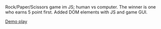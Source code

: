 Rock/Paper/Scissors game im JS; human vs computer.  The winner is one who earns 5 point first. Added DOM elements with JS and game GUI.

[Demo play](https://rock-paper-scissors-gui.dainiuxt.repl.co/)